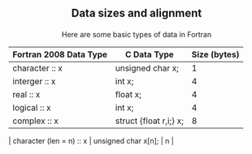 ## <p align="center"> Data sizes and alignment </p>

<div align="center">
  
Here are some basic types of data in Fortran
<br/>

| Fortran 2008 Data Type | C Data Type | Size (bytes) |
|-------------------|-------------|------|
| character :: x | unsigned char x; | 1 |
| interger :: x | int x; | 4 |
| real :: x | float  x; | 4 |
| logical :: x | int x; | 4 |
| complex :: x | struct {float r,i;} x; | 8 |

</div>

| character (len = n) :: x | unsigned char x[n]; | n |
